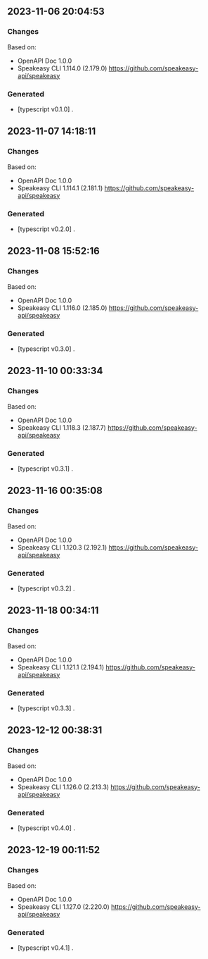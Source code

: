

## 2023-11-06 20:04:53
### Changes
Based on:
- OpenAPI Doc 1.0.0 
- Speakeasy CLI 1.114.0 (2.179.0) https://github.com/speakeasy-api/speakeasy
### Generated
- [typescript v0.1.0] .

## 2023-11-07 14:18:11
### Changes
Based on:
- OpenAPI Doc 1.0.0 
- Speakeasy CLI 1.114.1 (2.181.1) https://github.com/speakeasy-api/speakeasy
### Generated
- [typescript v0.2.0] .

## 2023-11-08 15:52:16
### Changes
Based on:
- OpenAPI Doc 1.0.0 
- Speakeasy CLI 1.116.0 (2.185.0) https://github.com/speakeasy-api/speakeasy
### Generated
- [typescript v0.3.0] .

## 2023-11-10 00:33:34
### Changes
Based on:
- OpenAPI Doc 1.0.0 
- Speakeasy CLI 1.118.3 (2.187.7) https://github.com/speakeasy-api/speakeasy
### Generated
- [typescript v0.3.1] .

## 2023-11-16 00:35:08
### Changes
Based on:
- OpenAPI Doc 1.0.0 
- Speakeasy CLI 1.120.3 (2.192.1) https://github.com/speakeasy-api/speakeasy
### Generated
- [typescript v0.3.2] .

## 2023-11-18 00:34:11
### Changes
Based on:
- OpenAPI Doc 1.0.0 
- Speakeasy CLI 1.121.1 (2.194.1) https://github.com/speakeasy-api/speakeasy
### Generated
- [typescript v0.3.3] .

## 2023-12-12 00:38:31
### Changes
Based on:
- OpenAPI Doc 1.0.0 
- Speakeasy CLI 1.126.0 (2.213.3) https://github.com/speakeasy-api/speakeasy
### Generated
- [typescript v0.4.0] .

## 2023-12-19 00:11:52
### Changes
Based on:
- OpenAPI Doc 1.0.0 
- Speakeasy CLI 1.127.0 (2.220.0) https://github.com/speakeasy-api/speakeasy
### Generated
- [typescript v0.4.1] .